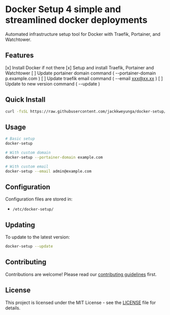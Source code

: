 # Docker Setup 4 simple and streamlined docker deployments

Automated infrastructure setup tool for Docker with Traefik, Portainer, and Watchtower.

## Features
[x] Install Docker if not there
[x] Setup and install Traefik, Portainer and Watchtower
[ ] Update portainer domain command ( --portainer-domain p.example.com )
[ ] Update traefik email command ( --email xxx@xx.xx )
[ ] Update to new version command ( --update )

## Quick Install

```bash
curl -fsSL https://raw.githubusercontent.com/jackkweyunga/docker-setup/main/install.sh | bash
```

## Usage

```bash
# Basic setup
docker-setup

# With custom domain
docker-setup --portainer-domain example.com

# With custom email
docker-setup --email admin@example.com
```

## Configuration

Configuration files are stored in:
- `/etc/docker-setup/`

## Updating

To update to the latest version:
```bash
docker-setup --update
```

## Contributing

Contributions are welcome! Please read our [contributing guidelines](CONTRIBUTING.md) first.

## License

This project is licensed under the MIT License - see the [LICENSE](LICENSE) file for details.
